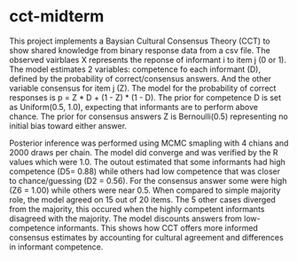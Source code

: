 # cct-midterm
This project implements a Baysian Cultural Consensus Theory (CCT) to show shared knowledge from binary response data from a csv file. The observed vairblaes X represents the reponse of informant i to item j (0 or 1). The model estimates 2 variables: competence fo each informant (D), defined by the probability of correct/consensus answers. And the other variable consensus for item j (Z). The model for the probability of correct responses is p = Z * D + (1 - Z) * (1 - D). The prior for competence D is set as Uniform(0.5, 1.0), expecting that informants are to perform above chance. The prior for consensus answers Z is Bernoulli(0.5) representing no initial bias toward either answer. 

Posterior inference was performed using MCMC smapling with 4 chians and 2000 draws per chain. The model did converge and was verified by the R values which were 1.0. The outout estimated that some informants had high competence (D5= 0.88) while others had low competence that was closer to chance/guessing (D2 = 0.56). For the consensus answer some were high (Z6 = 1.00) while others were near 0.5. When compared to simple majority role, the model agreed on 15 out of 20 items. The 5 other cases diverged from the majority, this occured when the highly competent informants disagreed with the majority. The model discounts answers from low-competence informants. This shows how CCT offers more informed consensus estimates by accounting for cultural agreement and differences in informant competence. 
